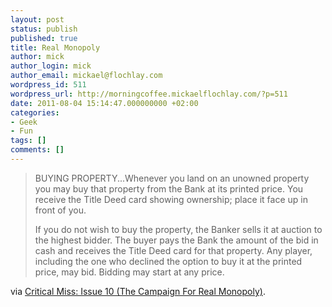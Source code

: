 ```yaml
---
layout: post
status: publish
published: true
title: Real Monopoly
author: mick
author_login: mick
author_email: mickael@flochlay.com
wordpress_id: 511
wordpress_url: http://morningcoffee.mickaelflochlay.com/?p=511
date: 2011-08-04 15:14:47.000000000 +02:00
categories:
- Geek
- Fun
tags: []
comments: []
---
```

<blockquote>BUYING PROPERTY...Whenever you land on an unowned property you may buy that property from the Bank at its printed price. You receive the Title Deed card showing ownership; place it face up in front of you.

If you do not wish to buy the property, the Banker sells it at auction to the highest bidder. The buyer pays the Bank the amount of the bid in cash and receives the Title Deed card for that property. Any player, including the one who declined the option to buy it at the printed price, may bid. Bidding may start at any price.</blockquote>
via <a href="http://www.criticalmiss.com/issue10/CampaignRealMonopoly1.html">Critical Miss: Issue 10 (The Campaign For Real Monopoly)</a>.
